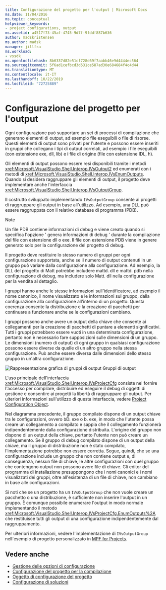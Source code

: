 ```yaml
---
title: Configurazione del progetto per l'output | Microsoft Docs
ms.date: 11/04/2016
ms.topic: conceptual
helpviewer_keywords:
- project configurations, output
ms.assetid: a4517f73-45af-4745-9d7f-9fddf887b636
author: madskristensen
ms.author: madsk
manager: jillfra
ms.workload:
- vssdk
ms.openlocfilehash: 8b6337d82e51cf728d69f7aabb46e9d4444ec564
ms.sourcegitcommit: 5f6ad1cefbcd3d531ce587ad30e684684f4c4d44
ms.translationtype: MT
ms.contentlocale: it-IT
ms.lasthandoff: 10/22/2019
ms.locfileid: "72725889"
---
```

# <a name="project-configuration-for-output"></a>Configurazione del progetto per l'output
Ogni configurazione può supportare un set di processi di compilazione che generano elementi di output, ad esempio file eseguibili o file di risorse. Questi elementi di output sono privati per l'utente e possono essere inseriti in gruppi che collegano i tipi di output correlati, ad esempio i file eseguibili (con estensione exe, dll, lib) e i file di origine (file con estensione IDL, h).

 Gli elementi di output possono essere resi disponibili tramite i metodi <xref:Microsoft.VisualStudio.Shell.Interop.IVsOutput2> ed enumerati con i metodi di <xref:Microsoft.VisualStudio.Shell.Interop.IVsEnumOutputs>. Quando si desidera raggruppare gli elementi di output, il progetto deve implementare anche l'interfaccia <xref:Microsoft.VisualStudio.Shell.Interop.IVsOutputGroup>.

 Il costrutto sviluppato implementando `IVsOutputGroup` consente ai progetti di raggruppare gli output in base all'utilizzo. Ad esempio, una DLL può essere raggruppata con il relativo database di programma (PDB).

> [!NOTE]
> Un file PDB contiene informazioni di debug e viene creato quando si specifica l'opzione ' genera informazioni di debug ' durante la compilazione del file con estensione dll o exe. Il file con estensione PDB viene in genere generato solo per la configurazione del progetto di debug.

 Il progetto deve restituire lo stesso numero di gruppi per ogni configurazione supportata, anche se il numero di output contenuti in un gruppo può variare dalla configurazione alla configurazione. Ad esempio, la DLL del progetto di Matt potrebbe includere mattd. dll e mattd. pdb nella configurazione di debug, ma includere solo Matt. dll nella configurazione per la vendita al dettaglio.

 I gruppi hanno anche le stesse informazioni sull'identificatore, ad esempio il nome canonico, il nome visualizzato e le informazioni sul gruppo, dalla configurazione alla configurazione all'interno di un progetto. Questa coerenza consente la distribuzione e la creazione di pacchetti per continuare a funzionare anche se le configurazioni cambiano.

 I gruppi possono anche avere un output della chiave che consente ai collegamenti per la creazione di pacchetti di puntare a elementi significativi. Tutti i gruppi potrebbero essere vuoti in una determinata configurazione, pertanto non è necessario fare supposizioni sulle dimensioni di un gruppo. Le dimensioni (numero di output) di ogni gruppo in qualsiasi configurazione possono essere diverse da quelle di un altro gruppo nella stessa configurazione. Può anche essere diversa dalle dimensioni dello stesso gruppo in un'altra configurazione.

 ![Rappresentazione grafica di gruppi di output](../../extensibility/internals/media/vsoutputgroups.gif "vsOutputGroups") Gruppi di output

 L'uso principale dell'interfaccia <xref:Microsoft.VisualStudio.Shell.Interop.IVsProjectCfg> consiste nel fornire l'accesso per compilare, distribuire ed eseguire il debug di oggetti di gestione e consentire ai progetti la libertà di raggruppare gli output. Per ulteriori informazioni sull'utilizzo di questa interfaccia, vedere [Project Configuration Object](../../extensibility/internals/project-configuration-object.md).

 Nel diagramma precedente, il gruppo compilato dispone di un output chiave tra le configurazioni, ovvero bD. exe o b. exe, in modo che l'utente possa creare un collegamento a compilato e sappia che il collegamento funzionerà indipendentemente dalla configurazione distribuita. L'origine del gruppo non dispone di un output della chiave, pertanto l'utente non può creare un collegamento. Se il gruppo di debug compilato dispone di un output della chiave, ma il gruppo di distribuzione non è stato compilato, l'implementazione potrebbe non essere corretta. Segue, quindi, che se una configurazione include un gruppo che non contiene output e, di conseguenza, nessun file di chiave, le altre configurazioni con quel gruppo che contengono output non possono avere file di chiave. Gli editor del programma di installazione presuppongono che i nomi canonici e i nomi visualizzati dei gruppi, oltre all'esistenza di un file di chiave, non cambiano in base alle configurazioni.

 Si noti che se un progetto ha un `IVsOutputGroup` che non vuole creare un pacchetto o una distribuzione, è sufficiente non inserire l'output in un gruppo. È comunque possibile enumerare l'output in modo normale implementando il metodo <xref:Microsoft.VisualStudio.Shell.Interop.IVsProjectCfg.EnumOutputs%2A> che restituisce tutti gli output di una configurazione indipendentemente dal raggruppamento.

 Per ulteriori informazioni, vedere l'implementazione di `IVsOutputGroup` nell'esempio di progetto personalizzato in [MPF for Projects](https://github.com/tunnelvisionlabs/MPFProj10).

## <a name="see-also"></a>Vedere anche
- [Gestione delle opzioni di configurazione](../../extensibility/internals/managing-configuration-options.md)
- [Configurazione del progetto per la compilazione](../../extensibility/internals/project-configuration-for-building.md)
- [Oggetto di configurazione del progetto](../../extensibility/internals/project-configuration-object.md)
- [Configurazione di soluzioni](../../extensibility/internals/solution-configuration.md)